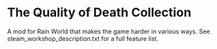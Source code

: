 # The Quality of Death Collection
A mod for Rain World that makes the game harder in various ways. See steam\_workshop\_description.txt for a full feature list.